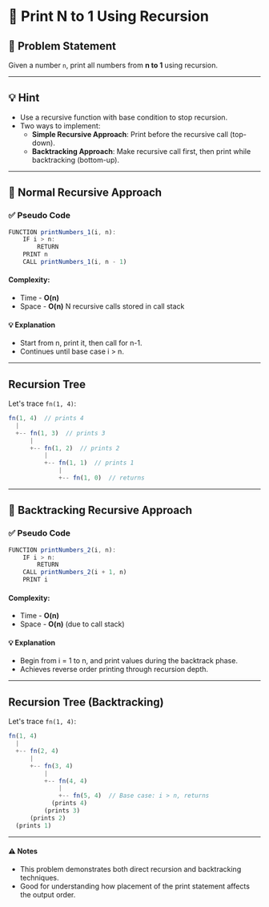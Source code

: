 # 🔁 Print N to 1 Using Recursion

## 🧩 Problem Statement
Given a number `n`, print all numbers from **n to 1** using recursion.

---

## 💡 Hint
- Use a recursive function with base condition to stop recursion.
- Two ways to implement:
  - **Simple Recursive Approach**: Print before the recursive call (top-down).
  - **Backtracking Approach**: Make recursive call first, then print while backtracking (bottom-up).

---

## 🔁 Normal Recursive Approach

### ✅ Pseudo Code
```js
FUNCTION printNumbers_1(i, n):
    IF i > n:
        RETURN
    PRINT n
    CALL printNumbers_1(i, n - 1)
```
#### Complexity:
- Time - **O(n)**
- Space - **O(n)** N recursive calls stored in call stack
#### 💡 Explanation
- Start from n, print it, then call for n-1.
- Continues until base case i > n.

---

## Recursion Tree
Let's trace `fn(1, 4)`:
```js
fn(1, 4)  // prints 4
  |
  +-- fn(1, 3)  // prints 3
      |
      +-- fn(1, 2)  // prints 2
          |
          +-- fn(1, 1)  // prints 1
              |
              +-- fn(1, 0)  // returns
```
---

## 🔁 Backtracking Recursive Approach

### ✅ Pseudo Code
```js
FUNCTION printNumbers_2(i, n):
    IF i > n:
        RETURN
    CALL printNumbers_2(i + 1, n)
    PRINT i
```
#### Complexity:
- Time - **O(n)**
- Space - **O(n)** (due to call stack)
#### 💡 Explanation
- Begin from i = 1 to n, and print values during the backtrack phase.
- Achieves reverse order printing through recursion depth.

---

## Recursion Tree (Backtracking)
Let's trace `fn(1, 4)`:
```js
fn(1, 4)
  |
  +-- fn(2, 4)
      |
      +-- fn(3, 4)
          |
          +-- fn(4, 4)
              |
              +-- fn(5, 4)  // Base case: i > n, returns
            (prints 4)
          (prints 3)
      (prints 2)
  (prints 1)
```
---

#### ⚠️ Notes
- This problem demonstrates both direct recursion and backtracking techniques.
- Good for understanding how placement of the print statement affects the output order.